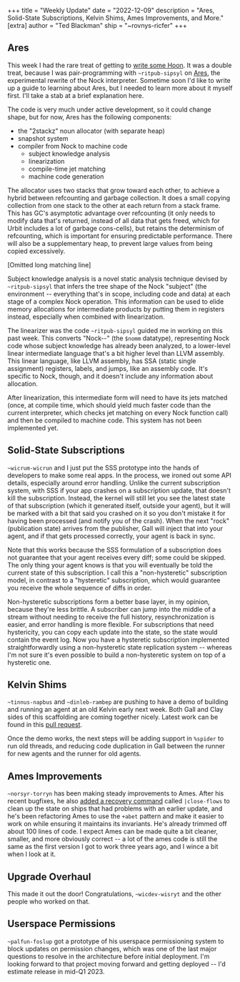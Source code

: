 +++
title = "Weekly Update"
date = "2022-12-09"
description = "Ares, Solid-State Subscriptions, Kelvin Shims, Ames Improvements, and More."
[extra]
author = "Ted Blackman"
ship = "~rovnys-ricfer"
+++


## Ares

This week I had the rare treat of getting to [write some Hoon](https://github.com/urbit/new-mars/commit/638b761e93c41580f535009a766c0c3e2332344d).  It was a double treat, because I was pair-programming with `~ritpub-sipsyl` on [Ares](https://roadmap.urbit.org/project/new-mars), the experimental rewrite of the Nock interpreter.  Sometime soon I'd like to write up a guide to learning about Ares, but I needed to learn more about it myself first.  I'll take a stab at a brief explanation here.

The code is very much under active development, so it could change shape, but for now, Ares has the following components:
- the "2stackz" noun allocator (with separate heap)
- snapshot system
- compiler from Nock to machine code
  - subject knowledge analysis
  - linearization
  - compile-time jet matching
  - machine code generation

The allocator uses two stacks that grow toward each other, to achieve a hybrid between refcounting and garbage collection.  It does a small copying collection from one stack to the other at each return from a stack frame.  This has GC's asymptotic advantage over refcounting (it only needs to modify data that's returned, instead of all data that gets freed, which for Urbit includes a lot of garbage cons-cells), but retains the determinism of refcounting, which is important for ensuring predictable performance.  There will also be a supplementary heap, to prevent large values from being copied excessively.

[Omitted long matching line]

Subject knowledge analysis is a novel static analysis technique devised by `~ritpub-sipsyl` that infers the tree shape of the Nock "subject" (the environment -- everything that's in scope, including code and data) at each stage of a complex Nock operation.  This information can be used to elide memory allocations for intermediate products by putting them in registers instead, especially when combined with linearization.

The linearizer was the code `~ritpub-sipsyl` guided me in working on this past week.  This converts "Nock--" (the `$nomm` datatype), representing Nock code whose subject knowledge has already been analyzed, to a lower-level linear intermediate language that's a bit higher level than LLVM assembly.  This linear language, like LLVM assembly, has SSA (static single assignment) registers, labels, and jumps, like an assembly code.  It's specific to Nock, though, and it doesn't include any information about allocation.

After linearization, this intermediate form will need to have its jets matched (once, at compile time, which should yield much faster code than the current interpreter, which checks jet matching on every Nock function call) and then be compiled to machine code.  This system has not been implemented yet.

## Solid-State Subscriptions

`~wicrum-wicrun` and I just put the SSS prototype into the hands of developers to make some real apps.  In the process, we ironed out some API details, especially around error handling.  Unlike the current subscription system, with SSS if your app crashes on a subscription update, that doesn't kill the subscription.  Instead, the kernel will still let you see the latest state of that subscription (which it generated itself, outside your agent), but it will be marked with a bit that said you crashed on it so you don't mistake it for having been processed (and notify you of the crash).  When the next "rock" (publication state) arrives from the publisher, Gall will inject that into your agent, and if that gets processed correctly, your agent is back in sync.

Note that this works because the SSS formulation of a subscription does not guarantee that your agent receives every diff; some could be skipped.  The only thing your agent knows is that you will eventually be told the current state of this subscription.  I call this a "non-hysteretic" subscription model, in contrast to a "hysteretic" subscription, which would guarantee you receive the whole sequence of diffs in order.

Non-hysteretic subscriptions form a better base layer, in my opinion, because they're less brittle.  A subscriber can jump into the middle of a stream without needing to receive the full history, resynchronization is easier, and error handling is more flexible.  For subscriptions that need hystericity, you can copy each update into the state, so the state would contain the event log.  Now you have a hysteretic subscription implemented straightforwardly using a non-hysteretic state replication system -- whereas I'm not sure it's even possible to build a non-hysteretic system on top of a hysteretic one.

## Kelvin Shims

`~tinnus-napbus` and `~dinleb-rambep` are pushing to have a demo of building and running an agent at an old Kelvin early next week.  Both Gall and Clay sides of this scaffolding are coming together nicely.  Latest work can be found in this [pull request](https://github.com/urbit/urbit/pull/6104).

Once the demo works, the next steps will be adding support in `%spider` to run old threads, and reducing code duplication in Gall between the runner for new agents and the runner for old agents.

## Ames Improvements

`~norsyr-torryn` has been making steady improvements to Ames.  After his recent bugfixes, he also [added a recovery command](https://github.com/urbit/urbit/pull/6129) called `|close-flows` to clean up the state on ships that had problems with an earlier update, and he's been refactoring Ames to use the `+abet` pattern and make it easier to work on while ensuring it maintains its invariants.  He's already trimmed off about 100 lines of code.  I expect Ames can be made quite a bit cleaner, smaller, and more obviously correct -- a lot of the ames code is still the same as the first version I got to work three years ago, and I wince a bit when I look at it.

## Upgrade Overhaul

This made it out the door!  Congratulations, `~wicdev-wisryt` and the other people who worked on that.

## Userspace Permissions

`~palfun-foslup` got a prototype of his userspace permissioning system to block updates on permission changes, which was one of the last major questions to resolve in the architecture before initial deployment.  I'm looking forward to that project moving forward and getting deployed -- I'd estimate release in mid-Q1 2023.